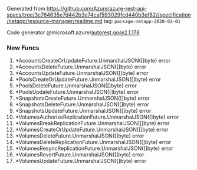 Generated from https://github.com/Azure/azure-rest-api-specs/tree/3c764635e7d442b3e74caf593029fcd440b3ef82//specification/netapp/resource-manager/readme.md tag: `package-netapp-2020-02-01`

Code generator @microsoft.azure/autorest.go@2.1.178


### New Funcs

1. *AccountsCreateOrUpdateFuture.UnmarshalJSON([]byte) error
1. *AccountsDeleteFuture.UnmarshalJSON([]byte) error
1. *AccountsUpdateFuture.UnmarshalJSON([]byte) error
1. *PoolsCreateOrUpdateFuture.UnmarshalJSON([]byte) error
1. *PoolsDeleteFuture.UnmarshalJSON([]byte) error
1. *PoolsUpdateFuture.UnmarshalJSON([]byte) error
1. *SnapshotsCreateFuture.UnmarshalJSON([]byte) error
1. *SnapshotsDeleteFuture.UnmarshalJSON([]byte) error
1. *SnapshotsUpdateFuture.UnmarshalJSON([]byte) error
1. *VolumesAuthorizeReplicationFuture.UnmarshalJSON([]byte) error
1. *VolumesBreakReplicationFuture.UnmarshalJSON([]byte) error
1. *VolumesCreateOrUpdateFuture.UnmarshalJSON([]byte) error
1. *VolumesDeleteFuture.UnmarshalJSON([]byte) error
1. *VolumesDeleteReplicationFuture.UnmarshalJSON([]byte) error
1. *VolumesResyncReplicationFuture.UnmarshalJSON([]byte) error
1. *VolumesRevertFuture.UnmarshalJSON([]byte) error
1. *VolumesUpdateFuture.UnmarshalJSON([]byte) error
